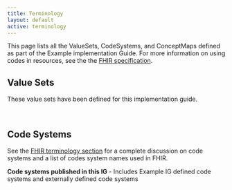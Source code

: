 ```yaml
---
title: Terminology
layout: default
active: terminology
---
```


This page lists all the ValueSets, CodeSystems, and ConceptMaps defined as part of the Example implementation Guide. For more information on using codes in resources, see the the [FHIR specification]({{site.data.fhir.path}}terminologies.html).

## Value Sets

These value sets have been defined for this implementation guide.

<!-- {% raw %}{% include list-simple-valuesets.xhtml %}{% endraw %} -->

<br />

## Code Systems

See the [FHIR terminology section]({{site.data.fhir.path}}terminologies-systems.html) for a complete discussion on code systems and a list of codes system names used in FHIR.

**Code systems published in this IG** - Includes Example IG defined code systems and externally defined code systems

<!-- {% raw %}{% include list-simple-codesystems.xhtml %}{% endraw %} -->

<!-- <li><a href="CodeSystem-codesystem-testscript-assert-security.html">TestScript Assert Security Codes</a></li> -->

<br />

